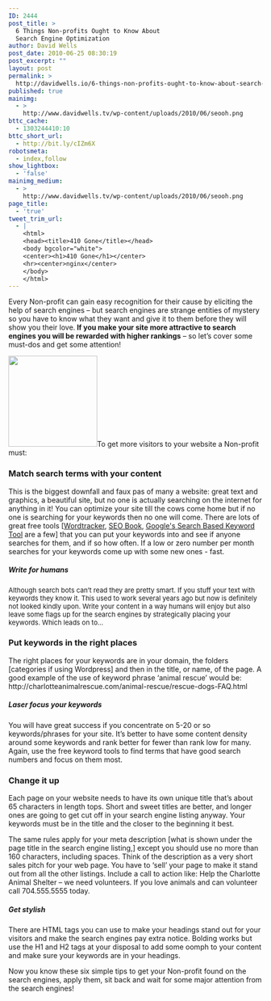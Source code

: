 ```yaml
---
ID: 2444
post_title: >
  6 Things Non-profits Ought to Know About
  Search Engine Optimization
author: David Wells
post_date: 2010-06-25 08:30:19
post_excerpt: ""
layout: post
permalink: >
  http://davidwells.io/6-things-non-profits-ought-to-know-about-search-engine-optimization/
published: true
mainimg:
  - >
    http://www.davidwells.tv/wp-content/uploads/2010/06/seooh.png
bttc_cache:
  - 1303244410:10
bttc_short_url:
  - http://bit.ly/cIZm6X
robotsmeta:
  - index,follow
show_lightbox:
  - 'false'
mainimg_medium:
  - >
    http://www.davidwells.tv/wp-content/uploads/2010/06/seooh.png
page_title:
  - 'true'
tweet_trim_url:
  - |
    <html>
    <head><title>410 Gone</title></head>
    <body bgcolor="white">
    <center><h1>410 Gone</h1></center>
    <hr><center>nginx</center>
    </body>
    </html>
---
```

Every Non-profit can gain easy recognition for their cause by eliciting the help of search engines – but search engines are strange entities of mystery so you have to know what they want and give it to them before they will show you their love.<strong> If you make your site more attractive to search engines you will be rewarded with higher rankings</strong> – so let’s cover some must-dos and get some attention!

<a href="http://www.davidwells.tv/wp-content/uploads/2010/06/seo11.png"><img class="alignright size-medium wp-image-2446" title="seo1" src="http://www.davidwells.tv/wp-content/uploads/2010/06/seo1-293x300.png" alt="" width="176" height="180" /></a>To get more visitors to your website a Non-profit must:
<h3><strong>Match search terms with your content</strong></h3>
This is the biggest downfall and faux pas of many a website: great text and graphics, a beautiful site, but no one is actually searching on the internet for anything in it! You can optimize your site till the cows come home but if no one is searching for your keywords then no one will come. There are lots of great free tools [<a title="Wordtracker" href="http://freekeywords.wordtracker.com/">Wordtracker</a>, <a title="SEO Book" href="http://tools.seobook.com/keyword-tools/seobook">SEO Book</a>, <a title="Google's Search Based Keyword Tool" href="http://www.google.com/sktool/">Google's Search Based Keyword Tool</a> are a few] that you can put your keywords into and see if anyone searches for them, and if so how often. If a low or zero number per month searches for your keywords come up with some new ones - fast.
<!--more-->
<h5><strong>Write for humans</strong></h5>
<strong></strong><span style="font-weight: normal; font-size: 13px;">Although search bots can’t read they are pretty smart. If you stuff your text with keywords they know it. This used to work several years ago but now is definitely not looked kindly upon. Write your content in a way humans will enjoy but also leave some flags up for the search engines by strategically placing your keywords. Which leads on to...</span>
<h3><strong>Put keywords in the right places</strong></h3>
The right places for your keywords are in your domain, the folders [categories if using Wordpress] and then in the title, or name, of the page. A good example of the use of keyword phrase ‘animal rescue’ would be: http://charlotteanimalrescue.com/animal-rescue/rescue-dogs-FAQ.html
<h5><strong>Laser focus your keywords</strong></h5>
You will have great success if you concentrate on 5-20 or so keywords/phrases for your site. It’s better to have some content density around some keywords and rank better for fewer than rank low for many. Again, use the free keyword tools to find terms that have good search numbers and focus on them most.
<h3>Change it up</h3>
Each page on your website needs to have its own unique title that’s about 65 characters in length tops. Short and sweet titles are better, and longer ones are going to get cut off in your search engine listing anyway. Your keywords must be in the title and the closer to the beginning it best.

The same rules apply for your meta description [what is shown under the page title in the search engine listing,] except you should use no more than 160 characters, including spaces. Think of the description as a very short sales pitch for your web page. You have to ‘sell’ your page to make it stand out from all the other listings. Include a call to action like: Help the Charlotte Animal Shelter – we need volunteers. If you love animals and can volunteer call 704.555.5555 today.
<h5>Get stylish</h5>
There are HTML tags you can use to make your headings stand out for your visitors and make the search engines pay extra notice. Bolding works but use the H1 and H2 tags at your disposal to add some oomph to your content and make sure your keywords are in your headings.

Now you know these six simple tips to get your Non-profit found on the search engines, apply them, sit back and wait for some major attention from the search engines!
